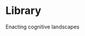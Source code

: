 # Library 

Enacting cognitive landscapes

<!--
*To Activate Your Built Ark, Wait for rain*

TAY-BAW

תֵּבָה   <br>
https://biblehub.com/hebrew/8392.htm

ⲧⲁⲓⲃⲉ (Box, coffin, chest)
https://en.m.wiktionary.org/wiki/%D8%AA%D8%A7%D8%A8%D9%88%D8%AA


Related: Thay-baw (Returner)

ث و ب  <br>
https://en.m.wiktionary.org/wiki/%D8%AB_%D9%88_%D8%A8#Arabic


# *Intersubjectivity Collapse*

*A Reflection on the Tower of Babel and Entropy*

In the complex interplay of human communication, understanding, and meaning-making, the concept of *intersubjectivity* plays a central role. Intersubjectivity refers to the shared understanding or mutual recognition between individuals, the common ground that allows people to connect, communicate, and interpret the world together. However, when this shared understanding begins to break down, it results in what might be called an *intersubjectivity collapse*.

This collapse can be explored through both theological and scientific lenses, drawing on the story of the Tower of Babel and the concept of entropy. Both provide unique insights into how the disintegration of common understanding leads to fragmentation, confusion, and chaos.

*The Tower of Babel: A Symbol of Intersubjectivity Collapse*

The biblical story of the Tower of Babel, found in Genesis 11:1-9, offers a narrative that can be interpreted as a metaphor for the collapse of intersubjectivity. In the story, humanity, united by a common language and a shared vision, attempts to build a tower that reaches the heavens.

This ambitious project symbolizes human pride, unity, and the desire to transcend earthly limitations. However, as the people begin to work together toward their goal, God intervenes by scattering them and causing them to speak different languages, thereby disrupting their ability to understand one another. The tower, a symbol of human collective effort, is abandoned, and the people are dispersed across the earth.

From an intersubjective perspective, the story of Babel illustrates the fragility of shared understanding. The common language that unites the people represents a form of intersubjectivity — a collective framework through which individuals interpret the world, align their intentions, and coordinate their actions.

Once that shared understanding collapses, so too does the coherence of their collective effort. What was once a unified project becomes fragmented, as the individuals are no longer able to communicate effectively with one another.

The *collapse of intersubjectivity* in the Babel story is not just a linguistic breakdown but a rupture in the very fabric of human community. Without a common language, individuals lose their ability to coordinate and collaborate. The result is not only confusion but the dissolution of a shared purpose.

The Tower of Babel, thus, can be seen as a powerful metaphor for the disintegration of intersubjectivity, where communication, trust, and mutual understanding are severed, leading to alienation and fragmentation.

*Entropy: The Scientific Lens on Disorder and Communication*

Entropy, a fundamental concept in thermodynamics and information theory, provides a scientific framework to understand the collapse of intersubjectivity. In thermodynamics, entropy is a measure of disorder or randomness in a system. Over time, systems tend to evolve toward a state of higher entropy, meaning that they become more disordered and less structured.

Similarly, in information theory, entropy quantifies the uncertainty or unpredictability of information content. High entropy indicates a state where information is dispersed or chaotic, making it difficult to extract meaning or structure.

When applied to the collapse of intersubjectivity, entropy can be understood as the process by which shared meaning and communication break down. In a system where individuals are no longer able to share common ground, the flow of information becomes increasingly erratic and disconnected.

Like a thermodynamic system moving toward maximum entropy, a society or group experiencing intersubjectivity collapse becomes disordered. Communication becomes fragmented, and meaning becomes less stable or coherent.

In the context of the Tower of Babel, the shift from a single language to many languages can be viewed as a sharp increase in the "entropy" of human communication. As the common linguistic code is replaced by confusion and misunderstanding, the system of communication becomes less efficient and more chaotic.

The shared understanding that once existed is now replaced by uncertainty and fragmentation. The collapse of the Tower of Babel, then, can be seen as a symbolic representation of a system reaching a state of high entropy — where mutual understanding is no longer possible, and individuals are left to navigate a world of fragmented meanings and conflicting interpretations.

*The Implications of Intersubjectivity Collapse*

The collapse of intersubjectivity — whether through divine intervention, as in the story of Babel, or through more secular processes like ideological fragmentation, technological change, or political polarization — has profound implications for human society. When people can no longer communicate or understand one another, the foundation of social cohesion begins to crumble.

Trust is eroded, collaboration becomes difficult, and collective action becomes nearly impossible. In a world where shared meaning is fragmented, individuals may retreat into their own silos of understanding, leading to further isolation and division.

In the modern world, we see echoes of the Babel story and the increasing entropy of communication in the rise of ideological divides, the fragmentation of public discourse, and the disintegration of common narratives. Social media platforms, for example, often exacerbate these divides by creating echo chambers where individuals are exposed only to information that reinforces their existing beliefs.

The proliferation of conflicting narratives — often driven by misinformation, algorithmic bias, and the manipulation of public opinion — results in a situation where the shared understanding that once united society becomes increasingly difficult to attain.

In the face of such fragmentation, the challenge becomes one of finding ways to re-establish intersubjectivity — to rebuild the common ground necessary for meaningful communication and collective action. Whether through dialogue, empathy, or the development of new frameworks for understanding, restoring intersubjectivity is key to overcoming the entropy of social and political discourse.

*Conclusion*

The collapse of intersubjectivity, as illustrated by the Tower of Babel and entropy, offers a powerful lens through which to understand the disintegration of shared meaning in human society. The Babel story highlights the vulnerability of collective understanding, showing how easily it can be shattered when communication breaks down.

Entropy, on the other hand, provides a scientific metaphor for the increasing disorder and fragmentation that occurs when shared understanding is lost. Together, these concepts offer a rich understanding of the challenges facing modern society, where the collapse of intersubjectivity can lead to alienation, division, and confusion.

Restoring intersubjectivity — rebuilding the shared understanding that allows us to connect with one another — is essential if we are to navigate the complexities of the modern world and find ways to collaborate in an increasingly fragmented landscape.
-->
